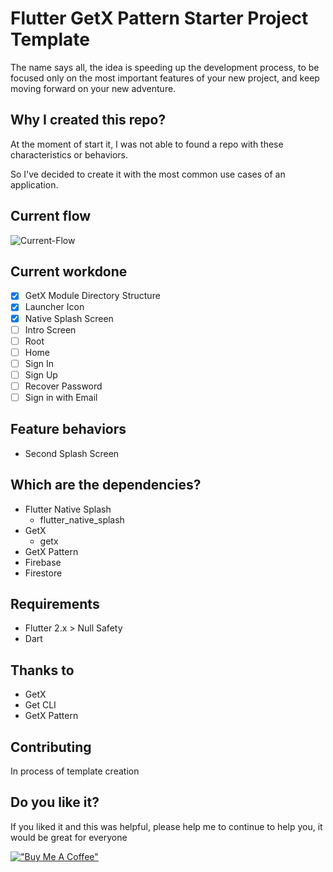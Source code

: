 # Flutter GetX Pattern Starter Project Template

The name says all, the idea is speeding up the development process, to be focused only on the most important features of your new project, and keep moving forward on your new adventure.

## Why I created this repo?

At the moment of start it, I was not able to found a repo with these characteristics or behaviors.

So I've decided to create it with the most common use cases of an application.

## Current flow
![Current-Flow](https://user-images.githubusercontent.com/818713/131514343-8171b176-e732-46c5-aacf-77d3c31a51b7.png)

## Current workdone
- [x] GetX Module Directory Structure
- [x] Launcher Icon
- [x] Native Splash Screen
- [ ] Intro Screen
- [ ] Root
- [ ] Home
- [ ] Sign In
- [ ] Sign Up
- [ ] Recover Password
- [ ] Sign in with Email

## Feature behaviors
- Second Splash Screen

## Which are the dependencies?
- Flutter Native Splash
  - flutter_native_splash
- GetX
  - getx
- GetX Pattern
- Firebase
- Firestore

## Requirements
- Flutter 2.x >  Null Safety
- Dart

## Thanks to
- GetX
- Get CLI
- GetX Pattern

## Contributing
In process of template creation

## Do you like it?
If you liked it and this was helpful, please help me to continue to help you, it would be great for everyone

[!["Buy Me A Coffee"](https://www.buymeacoffee.com/assets/img/custom_images/orange_img.png)](https://www.buymeacoffee.com/pinedamg)
